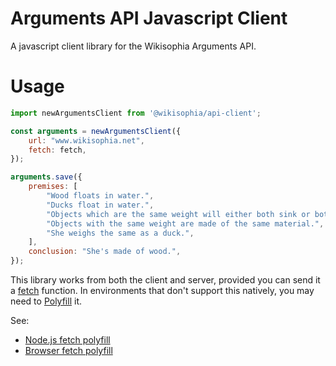 # Arguments API Javascript Client

A javascript client library for the Wikisophia Arguments API.

# Usage

```javascript
import newArgumentsClient from '@wikisophia/api-client';

const arguments = newArgumentsClient({
    url: "www.wikisophia.net",
    fetch: fetch,
});

arguments.save({
    premises: [
        "Wood floats in water.",
        "Ducks float in water.",
        "Objects which are the same weight will either both sink or both float in water.",
        "Objects with the same weight are made of the same material.",
        "She weighs the same as a duck.",
    ],
    conclusion: "She's made of wood.",
});
```

This library works from both the client and server, provided you can send it a
[fetch](https://developer.mozilla.org/en-US/docs/Web/API/Fetch_API) function.
In environments that don't support this natively, you may need to
[Polyfill](https://developer.mozilla.org/en-US/docs/Glossary/Polyfill) it.

See:
- [Node.js fetch polyfill](https://github.com/bitinn/node-fetch)
- [Browser fetch polyfill](https://github.com/github/fetch)
